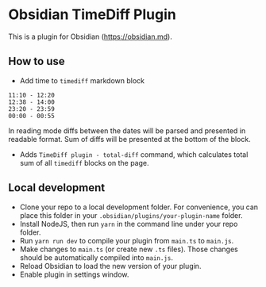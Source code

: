 # Obsidian TimeDiff Plugin

This is a plugin for Obsidian (https://obsidian.md).
## How to use

* Add time to `timediff` markdown block

```timediff
11:10 - 12:20
12:38 - 14:00
23:20 - 23:59
00:00 - 00:55
```

In reading mode diffs between the dates will be parsed and presented in readable format.
Sum of diffs will be presented at the bottom of the block.

* Adds `TimeDiff plugin - total-diff` command, which calculates total sum of all `timediff` blocks on the page.

## Local development

- Clone your repo to a local development folder. For convenience, you can place this folder in your `.obsidian/plugins/your-plugin-name` folder.
- Install NodeJS, then run `yarn` in the command line under your repo folder.
- Run `yarn run dev` to compile your plugin from `main.ts` to `main.js`.
- Make changes to `main.ts` (or create new `.ts` files). Those changes should be automatically compiled into `main.js`.
- Reload Obsidian to load the new version of your plugin.
- Enable plugin in settings window.
